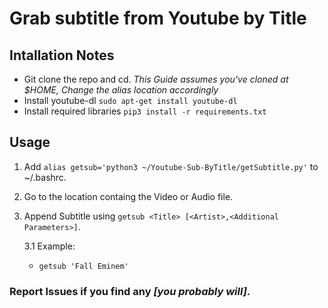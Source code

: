 # Grab subtitle from Youtube by Title

## Intallation Notes

- Git clone the repo and cd. _This Guide assumes you've cloned at $HOME, Change the alias location accordingly_
- Install youtube-dl `sudo apt-get install youtube-dl`
- Install required libraries `pip3 install -r requirements.txt`

## Usage

1. Add `alias getsub='python3 ~/Youtube-Sub-ByTitle/getSubtitle.py'` to ~/.bashrc.
2. Go to the location containg the Video or Audio file.
3. Append Subtitle using `getsub <Title> [<Artist>,<Additional Parameters>]`.

   3.1 Example:

   - `getsub 'Fall Eminem'`

### Report Issues if you find any _[you probably will]_.
